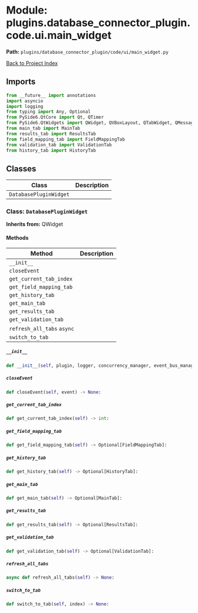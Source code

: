 # Module: plugins.database_connector_plugin.code.ui.main_widget

**Path:** `plugins/database_connector_plugin/code/ui/main_widget.py`

[Back to Project Index](../../../../../index.md)

## Imports
```python
from __future__ import annotations
import asyncio
import logging
from typing import Any, Optional
from PySide6.QtCore import Qt, QTimer
from PySide6.QtWidgets import QWidget, QVBoxLayout, QTabWidget, QMessageBox, QProgressBar, QLabel, QHBoxLayout, QFrame
from main_tab import MainTab
from results_tab import ResultsTab
from field_mapping_tab import FieldMappingTab
from validation_tab import ValidationTab
from history_tab import HistoryTab
```

## Classes

| Class | Description |
| --- | --- |
| `DatabasePluginWidget` |  |

### Class: `DatabasePluginWidget`
**Inherits from:** QWidget

#### Methods

| Method | Description |
| --- | --- |
| `__init__` |  |
| `closeEvent` |  |
| `get_current_tab_index` |  |
| `get_field_mapping_tab` |  |
| `get_history_tab` |  |
| `get_main_tab` |  |
| `get_results_tab` |  |
| `get_validation_tab` |  |
| `refresh_all_tabs` `async` |  |
| `switch_to_tab` |  |

##### `__init__`
```python
def __init__(self, plugin, logger, concurrency_manager, event_bus_manager, parent) -> None:
```

##### `closeEvent`
```python
def closeEvent(self, event) -> None:
```

##### `get_current_tab_index`
```python
def get_current_tab_index(self) -> int:
```

##### `get_field_mapping_tab`
```python
def get_field_mapping_tab(self) -> Optional[FieldMappingTab]:
```

##### `get_history_tab`
```python
def get_history_tab(self) -> Optional[HistoryTab]:
```

##### `get_main_tab`
```python
def get_main_tab(self) -> Optional[MainTab]:
```

##### `get_results_tab`
```python
def get_results_tab(self) -> Optional[ResultsTab]:
```

##### `get_validation_tab`
```python
def get_validation_tab(self) -> Optional[ValidationTab]:
```

##### `refresh_all_tabs`
```python
async def refresh_all_tabs(self) -> None:
```

##### `switch_to_tab`
```python
def switch_to_tab(self, index) -> None:
```
